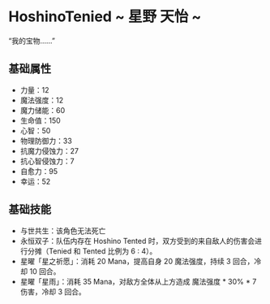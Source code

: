 # HoshinoTenied ~ 星野 天怡 ~

“我的宝物……”

## 基础属性

* 力量：12
* 魔法强度：12
* 魔力储能：60
* 生命值：150
* 心智：50
* 物理防御力：33
* 抗魔力侵蚀力：27
* 抗心智侵蚀力：7
* 自愈力：95
* 幸运：52

## 基础技能

* 与世共生：该角色无法死亡
* 永恒双子：队伍内存在 Hoshino Tented 时，双方受到的来自敌人的伤害会进行分摊（Tenied 和 Tented 比例为 6 : 4）。
* 星曜「星之祈愿」：消耗 20 Mana，提高自身 20 魔法强度，持续 3 回合，冷却 10 回合。
* 星曜「星雨」：消耗 35 Mana，对敌方全体从上方造成 魔法强度 * 30% * 7 伤害，冷却 3 回合。